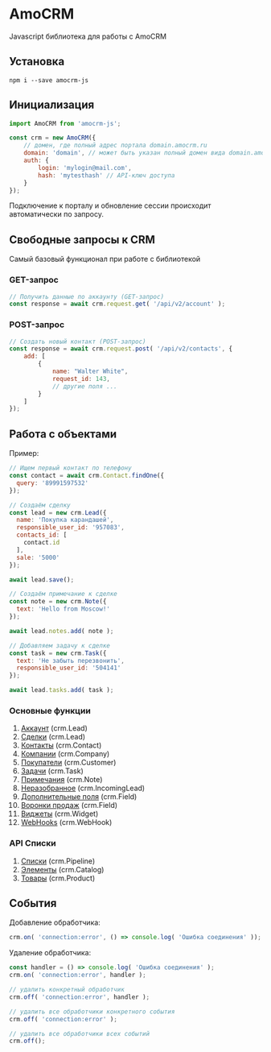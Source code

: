 # AmoCRM

Javascript библиотека для работы с AmoCRM

## Установка

```
npm i --save amocrm-js
```

## Инициализация

```js
import AmoCRM from 'amocrm-js';

const crm = new AmoCRM({
    // домен, где полный адрес портала domain.amocrm.ru
    domain: 'domain', // может быть указан полный домен вида domain.amocrm.ru, domain.amocrm.com
    auth: {
        login: 'mylogin@mail.com',
        hash: 'mytesthash' // API-ключ доступа
    }
});
```

Подключение к порталу и обновление сессии происходит
автоматически по запросу.

## Свободные запросы к CRM

Самый базовый функционал при работе с библиотекой

### GET-запрос

```js
// Получить данные по аккаунту (GET-запрос)
const response = await crm.request.get( '/api/v2/account' );
```

### POST-запрос
```js
// Создать новый контакт (POST-запрос)
const response = await crm.request.post( '/api/v2/contacts', {
    add: [
        {
            name: "Walter White",
            request_id: 143,
            // другие поля ...
        }
    ]
});
```

## Работа с объектами

Пример:

```js
// Ищем первый контакт по телефону
const contact = await crm.Contact.findOne({
  query: '89991597532'
});

// Создаём сделку 
const lead = new crm.Lead({
  name: 'Покупка карандашей',
  responsible_user_id: '957083',
  contacts_id: [
    contact.id
  ],
  sale: '5000'
});

await lead.save();

// Создаём примечание к сделке
const note = new crm.Note({
  text: 'Hello from Moscow!'
});

await lead.notes.add( note );

// Добавляем задачу к сделке
const task = new crm.Task({
  text: 'Не забыть перезвонить',
  responsible_user_id: '504141'
});

await lead.tasks.add( task );
```

### Основные функции

1. [Аккаунт](docs/api/account.md) (crm.Lead)
2. [Сделки](docs/api/leads.md) (crm.Lead)
3. [Контакты](docs/api/contacts.md) (crm.Contact)
4. [Компании](docs/api/companies.md) (crm.Company)
5. [Покупатели](docs/api/customers.md) (crm.Customer)
6. [Задачи](docs/api/tasks.md) (crm.Task)
7. [Примечания](docs/api/notes.md) (crm.Note)
8. [Неразобранное](docs/api/incomingLeads.md) (crm.IncomingLead)
9. [Дополнительные поля](docs/api/fields.md) (crm.Field)
10. [Воронки продаж](docs/api/pipelines.md) (crm.Field)
11. [Виджеты](docs/api/widgets.md) (crm.Widget)
12. [WebHooks](docs/api/webhooks.md) (crm.WebHook)

### API Списки

1. [Списки](docs/catalogs/catalogs.md) (crm.Pipeline)
2. [Элементы](docs/catalogs/elements.md) (crm.Catalog)
2. [Товары](docs/catalogs/product.md) (crm.Product)

## События

Добавление обработчика:

```javascript
crm.on( 'connection:error', () => console.log( 'Ошибка соединения' ));
```

Удаление обработчика:

```javascript
const handler = () => console.log( 'Ошибка соединения' );
crm.on( 'connection:error', handler );

// удалить конкретный обработчик
crm.off( 'connection:error', handler );

// удалить все обработчики конкретного события
crm.off( 'connection:error' );

// удалить все обработчики всех событий
crm.off();
```

